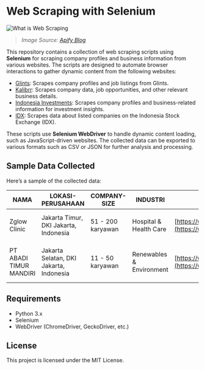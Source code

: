 # Web Scraping with Selenium

![What is Web Scraping](https://blog.apify.com/content/images/2023/09/what-is-web-scraping-websites-web-scraper-structured-data-1.png)

> *Image Source: [Apify Blog](https://blog.apify.com/what-is-web-scraping/)*

This repository contains a collection of web scraping scripts using **Selenium** for scraping company profiles and business information from various websites. The scripts are designed to automate browser interactions to gather dynamic content from the following websites:

- [Glints](https://glints.com/id/companies?countries=ID): Scrapes company profiles and job listings from Glints.
- [Kalibrr](https://www.kalibrr.id/id-ID/home): Scrapes company data, job opportunities, and other relevant business details.
- [Indonesia Investments](https://www.indonesia-investments.com/id/bisnis/profil-perusahaan/item74): Scrapes company profiles and business-related information for investment insights.
- [IDX](https://www.idx.co.id/id/perusahaan-tercatat/profil-perusahaan-tercatat): Scrapes data about listed companies on the Indonesia Stock Exchange (IDX).

These scripts use **Selenium WebDriver** to handle dynamic content loading, such as JavaScript-driven websites. The collected data can be exported to various formats such as CSV or JSON for further analysis and processing.

## Sample Data Collected

Here’s a sample of the collected data:

| **NAMA**            | **LOKASI-PERUSAHAAN**                | **COMPANY-SIZE** | **INDUSTRI**                | **WEBSITE**                                      | **JOB-TITLE**            | **LOKASI-KERJA**           | **TIPE-PEKERJAAN** | **PENGALAMAN**   | **GAJI**         | **SYARAT-KELULUSAN** | **CONTACT NUMBER**    | **EMAIL**                    |
|---------------------|-------------------------------------|------------------|----------------------------|------------------------------------------------|--------------------------|----------------------------|---------------------|------------------|------------------|----------------------|------------------------|-----------------------------|
| Zglow Clinic        | Jakarta Timur, DKI Jakarta, Indonesia | 51 - 200 karyawan| Hospital & Health Care      | [https://www.zglowclinic.id/](https://www.zglowclinic.id/)  | BEAUTICIAN KLINIK KECANTIKAN | Serpong, Tangerang Selatan, Banten | Full Time           | 1 – 3 tahun      | Tidak Ditampilkan | Minimal Sarjana (S1)   | +628112167711         | marketing.bmi0101@gmail.com |
| PT ABADI TIMUR MANDIRI | Jakarta Selatan, DKI Jakarta, Indonesia | 11 - 50 karyawan | Renewables & Environment    | [https://www.instagram.com/ucoku.id](https://www.instagram.com/ucoku.id) | HSE Officer               | Gedangan, Kab. Sidoarjo, Jawa Timur | Full Time           | 1 – 3 tahun      | Tidak Ditampilkan | Minimal Sarjana (S1)   | +628119329818         | Tiffany@ucoku.com           |

## Requirements
- Python 3.x
- Selenium
- WebDriver (ChromeDriver, GeckoDriver, etc.)

## License
This project is licensed under the MIT License.
